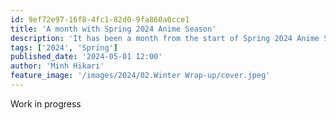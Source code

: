```yaml
---
id: 9ef72e97-16f8-4fc1-82d0-9fa860a0cce1
title: 'A month with Spring 2024 Anime Season'
description: 'It has been a month from the start of Spring 2024 Anime Season. What is the season has in store for me?'
tags: ['2024', 'Spring']
published_date: '2024-05-01 12:00'
author: 'Minh Hikari'
feature_image: '/images/2024/02.Winter Wrap-up/cover.jpeg'
---
```


Work in progress